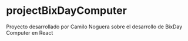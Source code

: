 # projectBixDayComputer
Proyecto desarrollado por Camilo Noguera sobre el desarrollo de BixDay Computer en React
